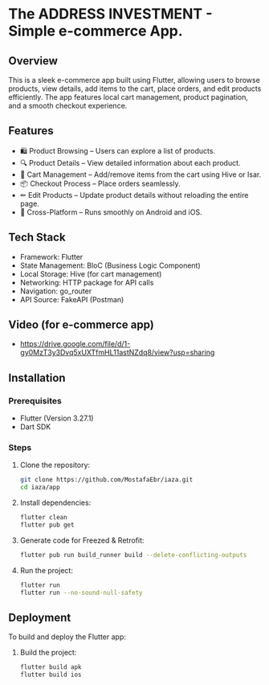 # The ADDRESS INVESTMENT - Simple e-commerce App.

## Overview
This is a sleek e-commerce app built using Flutter, allowing users to browse products, view details, add items to the cart, place orders, and edit products efficiently. The app features local cart management, product pagination, and a smooth checkout experience.
## Features
- 🛍 Product Browsing – Users can explore a list of products.
- 🔍 Product Details – View detailed information about each product.
- 🛒 Cart Management – Add/remove items from the cart using Hive or Isar.
- 📦 Checkout Process – Place orders seamlessly.
- ✏ Edit Products – Update product details without reloading the entire page.
- 📱 Cross-Platform – Runs smoothly on Android and iOS.

## Tech Stack
- Framework: Flutter
- State Management: BloC (Business Logic Component)
- Local Storage: Hive (for cart management)
- Networking: HTTP package for API calls
- Navigation: go_router
- API Source: FakeAPI (Postman)

## Video (for e-commerce app)
- https://drive.google.com/file/d/1-gy0MzT3y3Dvq5xUXTfmHL11astNZdq8/view?usp=sharing

## Installation

### Prerequisites
- Flutter (Version 3.27.1)
- Dart SDK

### Steps
1. Clone the repository:
   ```sh
   git clone https://github.com/MostafaEbr/iaza.git
   cd iaza/app
   ```
2. Install dependencies:
   ```sh
   flutter clean
   flutter pub get
   ```

3. Generate code for Freezed & Retrofit:
   ```sh
   flutter pub run build_runner build --delete-conflicting-outputs
   ```
   
4. Run the project:
   ```sh
   flutter run
   flutter run --no-sound-null-safety
   ```

## Deployment
To build and deploy the Flutter app:
1. Build the project:
   ```sh
   flutter build apk
   flutter build ios 
   ```
